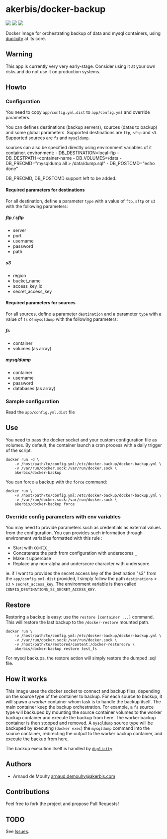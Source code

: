 # akerbis/docker-backup

[![](https://images.microbadger.com/badges/image/akerbis/docker-backup.svg)](https://microbadger.com/images/akerbis/docker-backup "Get your own image badge on microbadger.com") [![](https://images.microbadger.com/badges/version/akerbis/docker-backup.svg)](https://microbadger.com/images/akerbis/docker-backup "Get your own version badge on microbadger.com") [![](https://images.microbadger.com/badges/commit/akerbis/docker-backup.svg)](https://microbadger.com/images/akerbis/docker-backup "Get your own commit badge on microbadger.com")

Docker image for orchestrating backup of data and mysql containers, using [duplicity](http://duplicity.nongnu.org/index.html) at its core.

## Warning

This app is currently very very early-stage. Consider using it at your own risks and do not use it on production systems.

## Howto

### Configuration

You need to copy `app/config.yml.dist` to `app/config.yml` and override parameters.

You can defines destinations (backup servers), sources (datas to backup) and some global parameters. Supported destinations are `ftp`, `sftp` and `s3`. Supported sources are `fs` and `mysqldump`.

sources can also be specified directly using environment variables of it container.
       environment:
          - DB_DESTINATION=local-ftp
          - DB_DESTPATH=container-name
          - DB_VOLUMES=/data
          - DB_PRECMD="mysqldump all > /data/dump.sql"
          - DB_POSTCMD="echo done"

DB_PRECMD, DB_POSTCMD support left to be added.


#### Required parameters for destinations

For all destination, define a parameter `type` with a value of `ftp`, `sftp` or `s3` with the following parameters:

##### ftp / sftp
- server
- port
- username
- password
- path

##### s3
- region
- bucket_name
- access_key_id
- secret_access_key

#### Required parameters for sources

For all sources, define a parameter `destination` and a parameter `type` with a value of `fs` or `mysqldump` with the following parameters:

##### fs
- container
- volumes (as array)

##### mysqldump
- container
- username
- password
- databases (as array)

### Sample configuration

Read the `app/config.yml.dist` file

## Use

You need to pass the docker socket and your custom configuration file as volumes.
By default, the container launch a cron process with a daily trigger of the script.

    docker run -d \
        -v /host/path/to/config.yml:/etc/docker-backup/docker-backup.yml \
        -v /var/run/docker.sock:/var/run/docker.sock \
        akerbis/docker-backup

You can force a backup with the `force` command:

    docker run \
        -v /host/path/to/config.yml:/etc/docker-backup/docker-backup.yml \
        -v /var/run/docker.sock:/var/run/docker.sock \
        akerbis/docker-backup force

### Override config parameters with env variables

You may need to provide parameters such as credentials as external values from
the configuration. You can provides such information through environment variables
formatted with this rule :
  - Start with `CONFIG_`
  - Concatenate the path from configuration with underscores `_`
  - Make it uppercase
  - Replace any non-alpha and underscore character with underscore.

ie. if I want to provides the secret access key of the destination "s3" from the
`app/config.yml.dist` provided, I simply follow the path `destinations` > `s3` > `secret_access_key`.
The environment variable is then called `CONFIG_DESTINATIONS_S3_SECRET_ACCESS_KEY`.

## Restore

Restoring a backup is easy: use the `restore [container ...]` command. This will
restore the last backup to the `/docker-restore` mounted path.

    docker run \
        -v /host/path/to/config.yml:/etc/docker-backup/docker-backup.yml \
        -v /var/run/docker.sock:/var/run/docker.sock \
        -v /host/path/to/restored/content:/docker-restore:rw \
        akerbis/docker-backup restore test_fs

For mysql backups, the restore action will simply restore the dumped .sql file.

## How it works

This image uses the docker socket to connect and backup files, depending on the source type of the container to backup. For each source to backup, it will spawn a *worker* container whom task is to handle the backup itself. The main container keep the backup orchestration.
For example, a `fs` source type will backuped by mounting the source container volumes to the worker backup container and execute the backup from here. The worker backup container is then stopped and removed.
A `mysqldump` source type will be backuped by executing (`docker exec`) the `mysqldump` command into the source container, redirecting the output to the worker backup container, and execute the backup from here.

The backup execution itself is handled by [`duplicity`](http://duplicity.nongnu.org)

## Authors

- Arnaud de Mouhy <arnaud.demouhy@akerbis.com>

## Contributions

Feel free to fork the project and propose Pull Requests!

## TODO

See [Issues](https://github.com/akerbis/docker-backup/issues).
